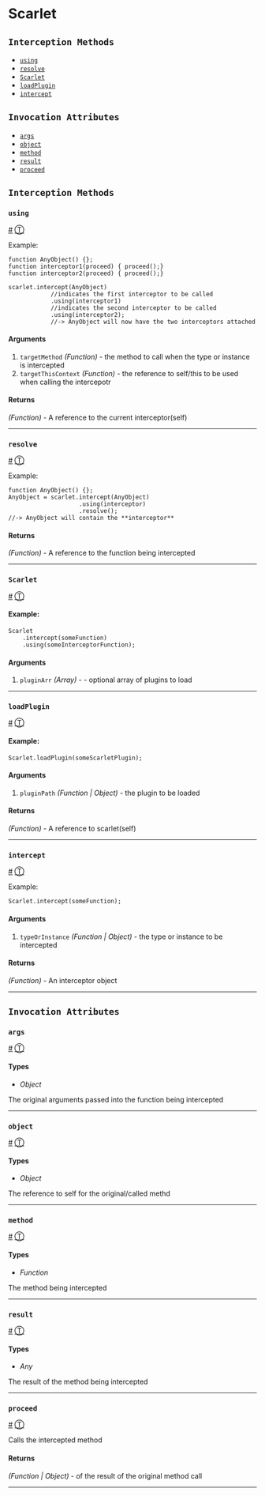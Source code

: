 # Scarlet

## `Interception Methods`

* [`using`][0]
* [`resolve`][1]
* [`Scarlet`][2]
* [`loadPlugin`][3]
* [`intercept`][4]

## `Invocation Attributes`

* [`args`][5]
* [`object`][6]
* [`method`][7]
* [`result`][8]
* [`proceed`][9]

## `Interception Methods`

### `using`

[\#][0] [Ⓣ][10]

Example:

    function AnyObject() {};
    function interceptor1(proceed) { proceed();}
    function interceptor2(proceed) { proceed();}
    
    scarlet.intercept(AnyObject) 
                //indicates the first interceptor to be called
                .using(interceptor1)
                //indicates the second interceptor to be called
                .using(interceptor2);
                //-> AnyObject will now have the two interceptors attached
    

#### Arguments

1. `targetMethod` _(Function)_ - the method to call when the type or instance is intercepted
2. `targetThisContext` _(Function)_ - the reference to self/this to be used when calling the intercepotr

#### Returns  
  
_(Function)_ - A reference to the current interceptor(self)

---

### `resolve`

[\#][1] [Ⓣ][10]

Example:

    function AnyObject() {};
    AnyObject = scarlet.intercept(AnyObject)
                        .using(interceptor)
                        .resolve();
    //-> AnyObject will contain the **interceptor**
    

#### Returns  
  
_(Function)_ - A reference to the function being intercepted

---

### `Scarlet`

[\#][2] [Ⓣ][10]

#### Example:

    Scarlet
        .intercept(someFunction)
        .using(someInterceptorFunction);
        

#### Arguments

1. `pluginArr` _(Array)_ - - optional array of plugins to load

---

### `loadPlugin`

[\#][3] [Ⓣ][10]

#### Example:

    Scarlet.loadPlugin(someScarletPlugin);
        

#### Arguments

1. `pluginPath` _(Function | Object)_ - the plugin to be loaded

#### Returns  
  
_(Function)_ - A reference to scarlet(self)

---

### `intercept`

[\#][4] [Ⓣ][10]

Example:

    Scarlet.intercept(someFunction);
        

#### Arguments

1. `typeOrInstance` _(Function | Object)_ - the type or instance to be intercepted

#### Returns  
  
_(Function)_ - An interceptor object

---

## `Invocation Attributes`

### `args`

[\#][5] [Ⓣ][11]

#### Types

  * _Object_

The original arguments passed into the function being intercepted

---

### `object`

[\#][6] [Ⓣ][11]

#### Types

  * _Object_

The reference to self for the original/called methd

---

### `method`

[\#][7] [Ⓣ][11]

#### Types

  * _Function_

The method being intercepted

---

### `result`

[\#][8] [Ⓣ][11]

#### Types

  * _Any_

The result of the method being intercepted

---

### `proceed`

[\#][9] [Ⓣ][11]

Calls the intercepted method

#### Returns  
  
_(Function | Object)_ - of the result of the original method call

---



[0]: #using
[1]: #resolve
[2]: #scarlet
[3]: #loadplugin
[4]: #intercept
[5]: #args
[6]: #object
[7]: #method
[8]: #result
[9]: #proceed
[10]: #interception-methods
[11]: #invocation-attributes